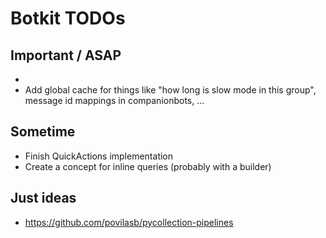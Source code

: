 # Botkit TODOs

## Important / ASAP
-
- Add global cache for things like "how long is slow mode in this group", message id mappings in companionbots, ...

## Sometime
- Finish QuickActions implementation
- Create a concept for inline queries (probably with a builder)

## Just ideas
- https://github.com/povilasb/pycollection-pipelines
